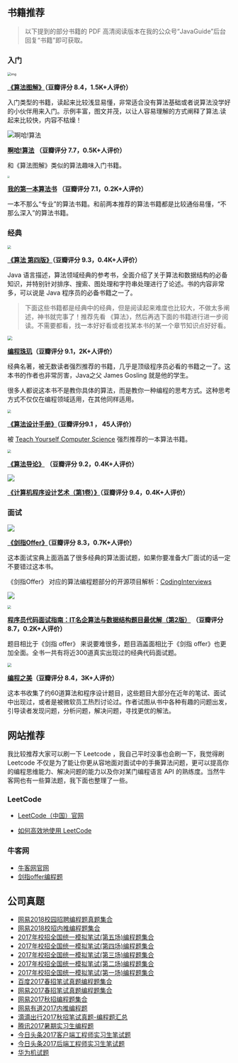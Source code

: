 ## 书籍推荐

> 以下提到的部分书籍的 PDF 高清阅读版本在我的公众号“JavaGuide”后台回复“书籍”即可获取。

### 入门

<img src="https://my-blog-to-use.oss-cn-beijing.aliyuncs.com/2019-11/q2790p435q88491n967nqo15077ss401.jpg" alt="img" style="zoom:50%;" />

**[《算法图解》](https://book.douban.com/subject/26979890/)（豆瓣评分 8.4，1.5K+人评价）**

入门类型的书籍，读起来比较浅显易懂，非常适合没有算法基础或者说算法没学好的小伙伴用来入门。示例丰富，图文并茂，以让人容易理解的方式阐释了算法.读起来比较快，内容不枯燥！

![啊哈!算法](https://my-blog-to-use.oss-cn-beijing.aliyuncs.com/2019-11/592bf169N864816a5.jpg)

**[啊哈!算法](https://book.douban.com/subject/25894685/) （豆瓣评分 7.7，0.5K+人评价）**

和《算法图解》类似的算法趣味入门书籍。

<img src="https://imgkr.cn-bj.ufileos.com/bcf73ee2-ca03-4985-b620-ebe36cc3e791.jpg" style="zoom:33%;" />

**[我的第一本算法书](https://book.douban.com/subject/30357170/) （豆瓣评分 7.1，0.2K+人评价）**

一本不那么“专业”的算法书籍。和前两本推荐的算法书籍都是比较通俗易懂，“不那么深入”的算法书籍。

### 经典

<img src="https://imgkr.cn-bj.ufileos.com/b5a5a9b0-db43-4c04-9fd7-5fd6998a2491.jpg" style="zoom:50%;" />

**[《算法 第四版》](https://book.douban.com/subject/10432347/)（豆瓣评分 9.3，0.4K+人评价）**

Java 语言描述，算法领域经典的参考书，全面介绍了关于算法和数据结构的必备知识，并特别针对排序、搜索、图处理和字符串处理进行了论述。书的内容非常多，可以说是 Java 程序员的必备书籍之一了。

> 下面这些书籍都是经典中的经典，但是阅读起来难度也比较大，不做太多阐述，神书就完事了！推荐先看 《算法》，然后再选下面的书籍进行进一步阅读。不需要都看，找一本好好看或者找某本书的某一个章节知识点好好看。

<img src="https://imgkr.cn-bj.ufileos.com/08dcc4fa-5b79-4761-848e-50f47bc31cd0.jpg" style="zoom:67%;" />

**[编程珠玑](https://book.douban.com/subject/3227098/)（豆瓣评分 9.1，2K+人评价）**

经典名著，被无数读者强烈推荐的书籍，几乎是顶级程序员必看的书籍之一了。这本书的作者也非常厉害，Java之父 James Gosling 就是他的学生。

很多人都说这本书不是教你具体的算法，而是教你一种编程的思考方式。这种思考方式不仅仅在编程领域适用，在其他同样适用。



<img src="https://imgkr.cn-bj.ufileos.com/2734e31f-433b-456c-98e2-39652ac97c86.png" style="zoom:50%;" />

**[《算法设计手册》](https://book.douban.com/subject/4048566/)（豆瓣评分9.1 ， 45人评价）**

被 [Teach Yourself Computer Science](https://teachyourselfcs.com/) 强烈推荐的一本算法书籍。

<img src="https://imgkr.cn-bj.ufileos.com/1981a809-3828-4cfb-af0c-b636dd5c53bf.jpg" style="zoom:48%;" />

**[《算法导论》](https://book.douban.com/subject/20432061/) （豆瓣评分 9.2，0.4K+人评价）**

![](https://imgkr.cn-bj.ufileos.com/a9f4281f-2d24-47f7-930e-9d050223894a.jpg)

**[《计算机程序设计艺术（第1卷）》](https://book.douban.com/subject/1130500/)（豆瓣评分 9.4，0.4K+人评价）** 

### 面试

![](https://imgkr.cn-bj.ufileos.com/ed6b05c6-9a02-4d56-846b-6eb9cdd9285e.png)

**[《剑指Offer》](https://book.douban.com/subject/6966465/)（豆瓣评分 8.3，0.7K+人评价）**

这本面试宝典上面涵盖了很多经典的算法面试题，如果你要准备大厂面试的话一定不要错过这本书。

《剑指Offer》 对应的算法编程题部分的开源项目解析：[CodingInterviews](https://github.com/gatieme/CodingInterviews)

![](https://imgkr.cn-bj.ufileos.com/5ad3afa8-801f-4649-88c5-8bc480ad5196.png)



<img src="https://imgkr.cn-bj.ufileos.com/bee9a056-a6ba-4387-bd9b-c9a35a178dcf.jpg" style="zoom:50%;" />

**[程序员代码面试指南：IT名企算法与数据结构题目最优解（第2版）](https://book.douban.com/subject/30422021/) （豆瓣评分 8.7，0.2K+人评价）**

题目相比于《剑指 offer》 来说要难很多，题目涵盖面相比于《剑指 offer》也更加全面。全书一共有将近300道真实出现过的经典代码面试题。



<img src="https://imgkr.cn-bj.ufileos.com/cea5161f-cd7b-48c7-a9b0-55674f7dadcc.jpg" style="zoom:55%;" />



**[编程之美](https://book.douban.com/subject/3004255/)（豆瓣评分 8.4，3K+人评价）**

这本书收集了约60道算法和程序设计题目，这些题目大部分在近年的笔试、面试中出现过，或者是被微软员工热烈讨论过。作者试图从书中各种有趣的问题出发，引导读者发现问题，分析问题，解决问题，寻找更优的解法。

## 网站推荐

我比较推荐大家可以刷一下 Leetcode ，我自己平时没事也会刷一下，我觉得刷 Leetcode 不仅是为了能让你更从容地面对面试中的手撕算法问题，更可以提高你的编程思维能力、解决问题的能力以及你对某门编程语言 API 的熟练度。当然牛客网也有一些算法题，我下面也整理了一些。

### LeetCode                   

- [LeetCode（中国）官网](https://leetcode-cn.com/)

- [如何高效地使用 LeetCode](https://leetcode-cn.com/articles/%E5%A6%82%E4%BD%95%E9%AB%98%E6%95%88%E5%9C%B0%E4%BD%BF%E7%94%A8-leetcode/)


### 牛客网

- [牛客网官网](https://www.nowcoder.com)
- [剑指offer编程题](https://www.nowcoder.com/ta/coding-interviews)


## 公司真题

- [ 网易2018校园招聘编程题真题集合](https://www.nowcoder.com/test/6910869/summary)
- [ 网易2018校招内推编程题集合](https://www.nowcoder.com/test/6291726/summary)
- [2017年校招全国统一模拟笔试(第五场)编程题集合](https://www.nowcoder.com/test/5986669/summary)
- [2017年校招全国统一模拟笔试(第四场)编程题集合](https://www.nowcoder.com/test/5507925/summary)
- [2017年校招全国统一模拟笔试(第三场)编程题集合](https://www.nowcoder.com/test/5217106/summary)
- [2017年校招全国统一模拟笔试(第二场)编程题集合](https://www.nowcoder.com/test/4546329/summary)
- [ 2017年校招全国统一模拟笔试(第一场)编程题集合](https://www.nowcoder.com/test/4236887/summary)
- [百度2017春招笔试真题编程题集合](https://www.nowcoder.com/test/4998655/summary)
- [网易2017春招笔试真题编程题集合](https://www.nowcoder.com/test/4575457/summary)
- [网易2017秋招编程题集合](https://www.nowcoder.com/test/2811407/summary)
- [网易有道2017内推编程题](https://www.nowcoder.com/test/2385858/summary)
- [ 滴滴出行2017秋招笔试真题-编程题汇总](https://www.nowcoder.com/test/3701760/summary)
- [腾讯2017暑期实习生编程题](https://www.nowcoder.com/test/1725829/summary)
- [今日头条2017客户端工程师实习生笔试题](https://www.nowcoder.com/test/1649301/summary)
- [今日头条2017后端工程师实习生笔试题](https://www.nowcoder.com/test/1649268/summary)
- [华为机试题](https://www.nowcoder.com/ta/huawei)


















